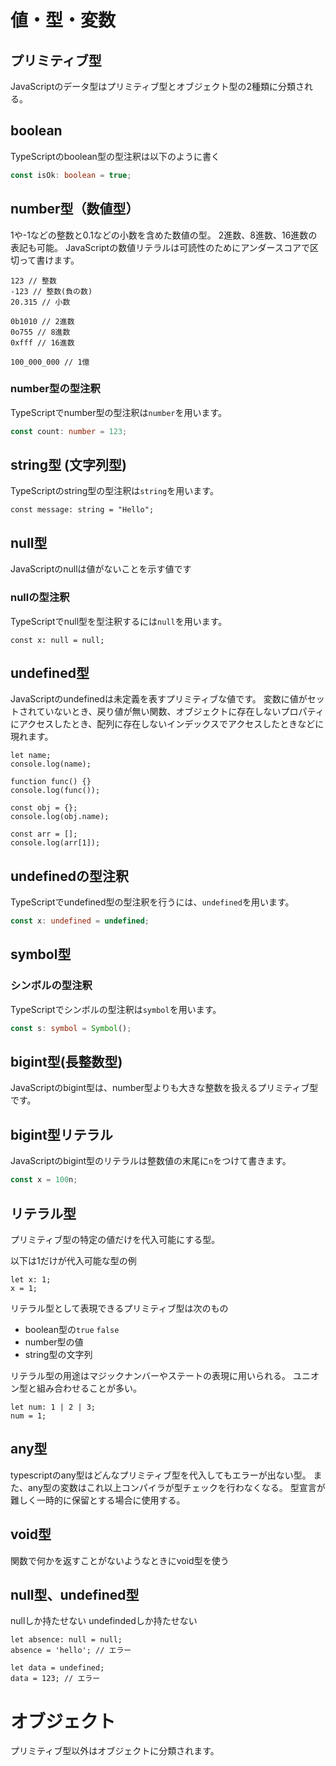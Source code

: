 # 値・型・変数
## プリミティブ型
JavaScriptのデータ型はプリミティブ型とオブジェクト型の2種類に分類される。
## boolean
TypeScriptのboolean型の型注釈は以下のように書く

```typescript
const isOk: boolean = true;
```

## number型（数値型）
1や-1などの整数と0.1などの小数を含めた数値の型。
2進数、8進数、16進数の表記も可能。
JavaScriptの数値リテラルは可読性のためにアンダースコアで区切って書けます。

```
123 // 整数
-123 // 整数(負の数)
20.315 // 小数

0b1010 // 2進数
0o755 // 8進数
0xfff // 16進数

100_000_000 // 1億

```

### number型の型注釈
TypeScriptでnumber型の型注釈は`number`を用います。

```typescript
const count: number = 123;
```

## string型 (文字列型)
TypeScriptのstring型の型注釈は`string`を用います。

```
const message: string = "Hello";
```

## null型
JavaScriptのnullは値がないことを示す値です
### nullの型注釈
TypeScriptでnull型を型注釈するには`null`を用います。
```
const x: null = null;
```

## undefined型
JavaScriptのundefinedは未定義を表すプリミティブな値です。
変数に値がセットされていないとき、戻り値が無い関数、オブジェクトに存在しないプロパティにアクセスしたとき、配列に存在しないインデックスでアクセスしたときなどに現れます。
```
let name;
console.log(name);
 
function func() {}
console.log(func());
 
const obj = {};
console.log(obj.name);
 
const arr = [];
console.log(arr[1]);
```

## undefinedの型注釈
TypeScriptでundefined型の型注釈を行うには、`undefined`を用います。

```typescript
const x: undefined = undefined;
```

## symbol型

### シンボルの型注釈
TypeScriptでシンボルの型注釈は`symbol`を用います。

```typescript
const s: symbol = Symbol();
```

## bigint型(長整数型)
JavaScriptのbigint型は、number型よりも大きな整数を扱えるプリミティブ型です。
## bigint型リテラル
JavaScriptのbigint型のリテラルは整数値の末尾に`n`をつけて書きます。

```typescript
const x = 100n;
```


## リテラル型
プリミティブ型の特定の値だけを代入可能にする型。

以下は1だけが代入可能な型の例

```
let x: 1;
x = 1;
```

リテラル型として表現できるプリミティブ型は次のもの
- boolean型の`true` `false`
- number型の値
- string型の文字列

リテラル型の用途はマジックナンバーやステートの表現に用いられる。
ユニオン型と組み合わせることが多い。

```
let num: 1 | 2 | 3;
num = 1;
```

## any型
typescriptのany型はどんなプリミティブ型を代入してもエラーが出ない型。
また、any型の変数はこれ以上コンパイラが型チェックを行わなくなる。
型宣言が難しく一時的に保留とする場合に使用する。

## void型
関数で何かを返すことがないようなときにvoid型を使う

## null型、undefined型
nullしか持たせない
undefindedしか持たせない

```
let absence: null = null;
absence = 'hello'; // エラー

let data = undefined;
data = 123; // エラー
```

# オブジェクト
プリミティブ型以外はオブジェクトに分類されます。

